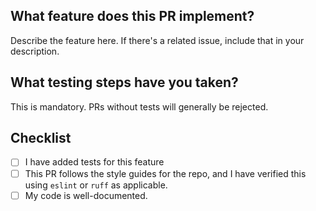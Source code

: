 ## What feature does this PR implement?

Describe the feature here. If there's a related issue, include that in your description.

## What testing steps have you taken?

This is mandatory. PRs without tests will generally be rejected.

## Checklist

- [ ] I have added tests for this feature
- [ ] This PR follows the style guides for the repo, and I have verified this using `eslint` or `ruff` as applicable.
- [ ] My code is well-documented.
